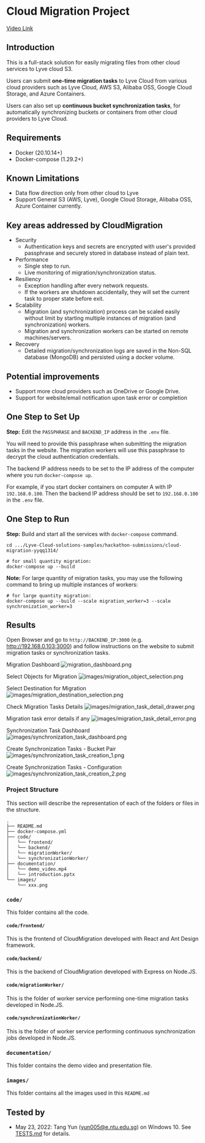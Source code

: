 # Cloud Migration Project

[Video Link](https://www.youtube.com/watch?v=k_-nLFwmF9I)

## Introduction

This is a full-stack solution for easily migrating files from other cloud services to Lyve cloud S3.

Users can submit **one-time migration tasks** to Lyve Cloud from various cloud providers such as Lyve Cloud, AWS S3,
Alibaba OSS, Google Cloud Storage, and Azure Containers.

Users can also set up **continuous bucket synchronization tasks**, for automatically synchronizing buckets or containers
from other cloud providers to Lyve Cloud.

## Requirements

- Docker (20.10.14+)
- Docker-compose (1.29.2+)

## Known Limitations

- Data flow direction only from other cloud to Lyve
- Support General S3 (AWS, Lyve), Google Cloud Storage, Alibaba OSS, Azure Container currently.

## Key areas addressed by CloudMigration

* Security
    * Authentication keys and secrets are encrypted with user's provided passphrase and securely stored in database
      instead of plain text.
* Performance
    * Single step to run.
    * Live monitoring of migration/synchronization status.
* Resiliency
    * Exception handling after every network requests.
    * If the workers are shutdown accidentally, they will set the current task to proper state before exit.
* Scalability
    * Migration (and synchronization) process can be scaled easily without limit by starting multiple instances of
      migration (and synchronization) workers.
    * Migration and synchronization workers can be started on remote machines/servers.
* Recovery
    * Detailed migration/synchronization logs are saved in the Non-SQL database (MongoDB) and persisted using a docker
      volume.

## Potential improvements

- Support more cloud providers such as OneDrive or Google Drive.
- Support for website/email notification upon task error or completion

## One Step to Set Up

**Step:** Edit the `PASSPHRASE` and `BACKEND_IP` address in the `.env` file.

You will need to provide this passphrase when submitting the migration tasks in the website.
The migration workers will use this passphrase to decrypt the cloud authentication credentials.

The backend IP address needs to be set to the IP address of the computer where you run `docker-compose up`.

For example, if you start docker containers on computer A with IP `192.168.0.100`.
Then the backend IP address should be set to `192.168.0.100` in the `.env` file.

## One Step to Run

**Step:** Build and start all the services with `docker-compose` command.

    cd .../Lyve-Cloud-solutions-samples/hackathon-submissions/cloud-migration-yyqq1314/
    
    # for small quantity migration:
    docker-compose up --build 

**Note:**
For large quantity of migration tasks, you may use the following command to bring up multiple instances of workers:

    # for large quantity migration:
    docker-compose up --build --scale migration_worker=3 --scale synchronization_worker=3

## Results

Open Browser and go to `http://BACKEND_IP:3000` (e.g. http://192.168.0.103:3000) and follow instructions on the website
to submit migration tasks or
synchronization tasks.

Migration Dashboard
![migration_dashboard.png](images/migration_dashboard.png)

Select Objects for Migration
![images/migration_object_selection.png](images/migration_object_selection.png)

Select Destination for Migration
![images/migration_destination_selection.png](images/migration_destination_selection.png)

Check Migration Tasks Details
![images/migration_task_detail_drawer.png](images/migration_task_detail_drawer.png)

Migration task error details if any
![images/migration_task_detail_error.png](images/migration_task_detail_error.png)

Synchronization Task Dashboard
![images/synchronization_task_dashboard.png](images/synchronization_task_dashboard.png)

Create Synchronization Tasks - Bucket Pair
![images/synchronization_task_creation_1.png](images/synchronization_task_creation_1.png)

Create Synchronization Tasks - Configuration
![images/synchronization_task_creation_2.png](images/synchronization_task_creation_2.png)

### Project Structure

This section will describe the representation of each of the folders or files in the structure.

```
.
├── README.md
├── docker-compose.yml
├── code/
│   └── frontend/
│   └── backend/
│   └── migrationWorker/
│   └── synchronizationWorker/
├── documentation/
│   └── demo_video.mp4
│   └── introduction.pptx
└── images/
    └── xxx.png
```

### `code/`

This folder contains all the code.

#### `code/frontend/`

This is the frontend of CloudMigration developed with React and Ant Design framework.

#### `code/backend/`

This is the backend of CloudMigration developed with Express on Node.JS.

#### `code/migrationWorker/`

This is the folder of worker service performing one-time migration tasks developed in Node.JS.

#### `code/synchronizationWorker/`

This is the folder of worker service performing continuous synchronization jobs developed in Node.JS.

### `documentation/`

This folder contains the demo video and presentation file.

### `images/`

This folder contains all the images used in this `README.md`

## Tested by

* May 23, 2022: Tang Yun (yun005@e.ntu.edu.sg) on Windows 10. See [TESTS.md](TESTS.md) for details.